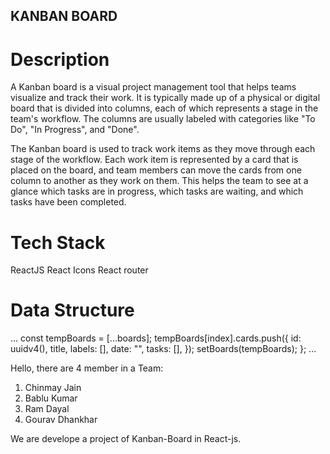 ## KANBAN BOARD
# Description

A Kanban board is a visual project management tool that helps teams visualize and track their work. It is typically made up of a physical or digital board that is divided into columns, each of which represents a stage in the team's workflow. The columns are usually labeled with categories like "To Do", "In Progress", and "Done".

The Kanban board is used to track work items as they move through each stage of the workflow. Each work item is represented by a card that is placed on the board, and team members can move the cards from one column to another as they work on them. This helps the team to see at a glance which tasks are in progress, which tasks are waiting, and which tasks have been completed.

# Tech Stack
ReactJS
React Icons
React router

# Data Structure
...
const tempBoards = [...boards];
    tempBoards[index].cards.push({
      id: uuidv4(),
      title,
      labels: [],
      date: "",
      tasks: [],
    });
    setBoards(tempBoards);
  };
...


Hello, there are 4 member in a Team:
1. Chinmay Jain
2. Bablu Kumar
3. Ram Dayal
4. Gourav Dhankhar

We are develope a project of Kanban-Board in React-js.

